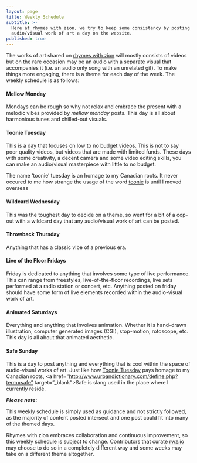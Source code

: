 ```yaml
---
layout: page
title: Weekly Schedule
subtitle: >-
  Here at rhymes with zion, we try to keep some consistency by posting one
  audio/visual work of art a day on the website.
published: true
---
```



The works of art shared on [rhymes with zion](http://rwz.io) will mostly consists of videos but on the rare occasion may be an audio with a separate visual that accompanies it (i.e. an audio only song with an unrelated gif). To make things more engaging, there is a theme for each day of the week. The weekly schedule is as follows: 

#### Mellow Monday

Mondays can be rough so why not relax and embrace the present with a melodic vibes provided by *mellow monday* posts. This day is all about harmonious tunes and chilled-out visuals.

#### Toonie Tuesday

This is a day that focuses on low to no budget videos. This is not to say poor quality videos, but videos that are made with limited funds. These days with some creativity, a decent camera and some video editing skills, you can make an audio/visual masterpiece with little to no budget. 

The name ‘toonie’ tuesday is an homage to my Canadian roots. It never occured to me how strange the usage of the word [toonie](https://en.wikipedia.org/wiki/Toonie) is until I moved overseas

#### Wildcard Wednesday

This was the toughest day to decide on a theme, so went for a bit of a cop-out with a wildcard day that any audio/visual work of art can be posted.

#### Throwback Thursday

Anything that has a classic vibe of a previous era. 

#### Live of the Floor Fridays

Friday is dedicated to anything that involves some type of live performance. This can range from freestyles, live-of-the-floor recordings, live sets performed at a radio station or concert, etc. Anything posted on friday should have some form of live elements recorded within the audio-visual work of art. 

#### Animated Saturdays

Everything and anything that involves animation. Whether it is hand-drawn illustration, computer generated images (CGI), stop-motion, rotoscope, etc. This day is all about that animated aesthetic.

#### Safe Sunday

This is a day to post anything and everything that is cool within the space of audio-visual works of art. Just like how [Toonie Tuesday](#toonie-tuesday) pays homage to my Canadian roots, <a href=”http://www.urbandictionary.com/define.php?term=safe” target=”_blank”>Safe</a> is slang used in the place where I currently reside.

_**Please note:**_ 

This weekly schedule is simply used as guidance and not strictly followed, as the majority of content posted intersect and one post could fit into many of the themed days.

Rhymes with zion embraces collaboration and continuous improvement, so this weekly schedule is subject to change. Contributors that curate [rwz.io](http://www.rwz.io) may choose to do so in a completely different way and some weeks may take on a different theme altogether. 
